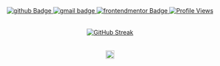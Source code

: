 <div id="badges" align="center">
  <a href="https://github.com/achal-00">
    <img src="https://img.shields.io/badge/Github-black?style=for-the-badge&logo=github&logoColor=white" alt="github Badge">
  </a>
  <a href="mailto:achaldev3@gmail.com">
    <img src="https://img.shields.io/badge/Gmail-D14836?style=for-the-badge&logo=gmail&logoColor=white" alt="gmail badge">
  </a>
  <a href="https://www.frontendmentor.io/profile/Achal-00">
    <img src="https://img.shields.io/badge/FEM-blue?style=for-the-badge&logo=frontendmentor&logoColor=white" alt="frontendmentor Badge">
  </a>
  <a href="#"><img src="https://komarev.com/ghpvc/?username=Achal-00&style=for-the-badge&color=brightgreen&base=1000" alt="Profile Views"></a>
</div>
<br><br>
<div id="streak-stats" align="center">
  <a href="https://git.io/streak-stats"><img src="https://streak-stats.demolab.com?user=Achal-00&theme=tokyonight&hide_border=true" alt="GitHub Streak" /></a>
</div>
<br><br>
<div id="footer" align="center">
  <img src="https://camo.githubusercontent.com/9ed64b042a76b8a97016e877cbaee0d6df224a148034afef658d841cf0cd1791/68747470733a2f2f63756c746f667468657061727479706172726f742e636f6d2f706172726f74732f68642f6c6170746f705f706172726f742e676966" width="20" />
</div>


